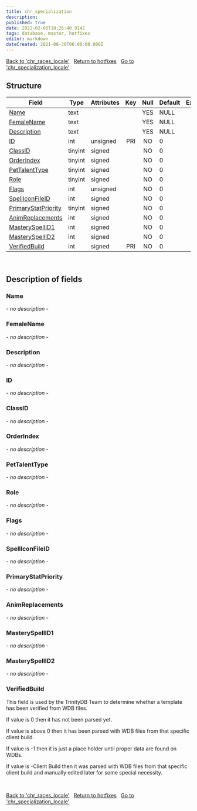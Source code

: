 ```yaml
---
title: chr_specialization
description: 
published: true
date: 2022-02-06T18:26:40.914Z
tags: database, master, hotfixes
editor: markdown
dateCreated: 2021-08-30T06:00:00.000Z
---
```


<a href="https://trinitycore.info/en/database/master/hotfixes/chr_races_locale" class="mt-5 v-btn v-btn--depressed v-btn--flat v-btn--outlined theme--light v-size--default darkblue--text text--lighten-3"><span class="v-btn__content"><i aria-hidden="true" class="v-icon notranslate v-icon--left mdi mdi-arrow-left theme--light"></i><span>Back to 'chr_races_locale'</span></span></a>&nbsp;&nbsp;&nbsp;<a href="https://trinitycore.info/en/database/master/hotfixes/home" class="mt-5 v-btn v-btn--depressed v-btn--flat v-btn--outlined theme--light v-size--default darkblue--text text--lighten-3"><span class="v-btn__content"><i aria-hidden="true" class="v-icon notranslate v-icon--left mdi mdi-home-outline theme--light"></i><span>Return to hotfixes</span></span></a>&nbsp;&nbsp;&nbsp;<a href="https://trinitycore.info/en/database/master/hotfixes/chr_specialization_locale" class="mt-5 v-btn v-btn--depressed v-btn--flat v-btn--outlined theme--light v-size--default darkblue--text text--lighten-3"><span class="v-btn__content"><span>Go to 'chr_specialization_locale'</span><i aria-hidden="true" class="v-icon notranslate v-icon--right mdi mdi-arrow-right theme--light"></i></span></a>

## Structure

| Field | Type | Attributes | Key | Null | Default | Extra | Comment |
| --- | --- | --- | :---: | :---: | --- | --- | --- |
| [Name](#name) | text |  |  | YES | NULL |  |  |
| [FemaleName](#femalename) | text |  |  | YES | NULL |  |  |
| [Description](#description) | text |  |  | YES | NULL |  |  |
| [ID](#id) | int | unsigned | PRI | NO | 0 |  |  |
| [ClassID](#classid) | tinyint | signed |  | NO | 0 |  |  |
| [OrderIndex](#orderindex) | tinyint | signed |  | NO | 0 |  |  |
| [PetTalentType](#pettalenttype) | tinyint | signed |  | NO | 0 |  |  |
| [Role](#role) | tinyint | signed |  | NO | 0 |  |  |
| [Flags](#flags) | int | unsigned |  | NO | 0 |  |  |
| [SpellIconFileID](#spelliconfileid) | int | signed |  | NO | 0 |  |  |
| [PrimaryStatPriority](#primarystatpriority) | tinyint | signed |  | NO | 0 |  |  |
| [AnimReplacements](#animreplacements) | int | signed |  | NO | 0 |  |  |
| [MasterySpellID1](#masteryspellid1) | int | signed |  | NO | 0 |  |  |
| [MasterySpellID2](#masteryspellid2) | int | signed |  | NO | 0 |  |  |
| [VerifiedBuild](#verifiedbuild) | int | signed | PRI | NO | 0 |  |  |
&nbsp;
## Description of fields

### Name
*- no description -*
&nbsp;

### FemaleName
*- no description -*
&nbsp;

### Description
*- no description -*
&nbsp;

### ID
*- no description -*
&nbsp;

### ClassID
*- no description -*
&nbsp;

### OrderIndex
*- no description -*
&nbsp;

### PetTalentType
*- no description -*
&nbsp;

### Role
*- no description -*
&nbsp;

### Flags
*- no description -*
&nbsp;

### SpellIconFileID
*- no description -*
&nbsp;

### PrimaryStatPriority
*- no description -*
&nbsp;

### AnimReplacements
*- no description -*
&nbsp;

### MasterySpellID1
*- no description -*
&nbsp;

### MasterySpellID2
*- no description -*
&nbsp;

### VerifiedBuild
This field is used by the TrinityDB Team to determine whether a template has been verified from WDB files.

If value is 0 then it has not been parsed yet.

If value is above 0 then it has been parsed with WDB files from that specific client build.

If value is -1 then it is just a place holder until proper data are found on WDBs.

If value is -Client Build then it was parsed with WDB files from that specific client build and manually edited later for some special necessity.

&nbsp;

<a href="https://trinitycore.info/en/database/master/hotfixes/chr_races_locale" class="mt-5 v-btn v-btn--depressed v-btn--flat v-btn--outlined theme--light v-size--default darkblue--text text--lighten-3"><span class="v-btn__content"><i aria-hidden="true" class="v-icon notranslate v-icon--left mdi mdi-arrow-left theme--light"></i><span>Back to 'chr_races_locale'</span></span></a>&nbsp;&nbsp;&nbsp;<a href="https://trinitycore.info/en/database/master/hotfixes/home" class="mt-5 v-btn v-btn--depressed v-btn--flat v-btn--outlined theme--light v-size--default darkblue--text text--lighten-3"><span class="v-btn__content"><i aria-hidden="true" class="v-icon notranslate v-icon--left mdi mdi-home-outline theme--light"></i><span>Return to hotfixes</span></span></a>&nbsp;&nbsp;&nbsp;<a href="https://trinitycore.info/en/database/master/hotfixes/chr_specialization_locale" class="mt-5 v-btn v-btn--depressed v-btn--flat v-btn--outlined theme--light v-size--default darkblue--text text--lighten-3"><span class="v-btn__content"><span>Go to 'chr_specialization_locale'</span><i aria-hidden="true" class="v-icon notranslate v-icon--right mdi mdi-arrow-right theme--light"></i></span></a>

